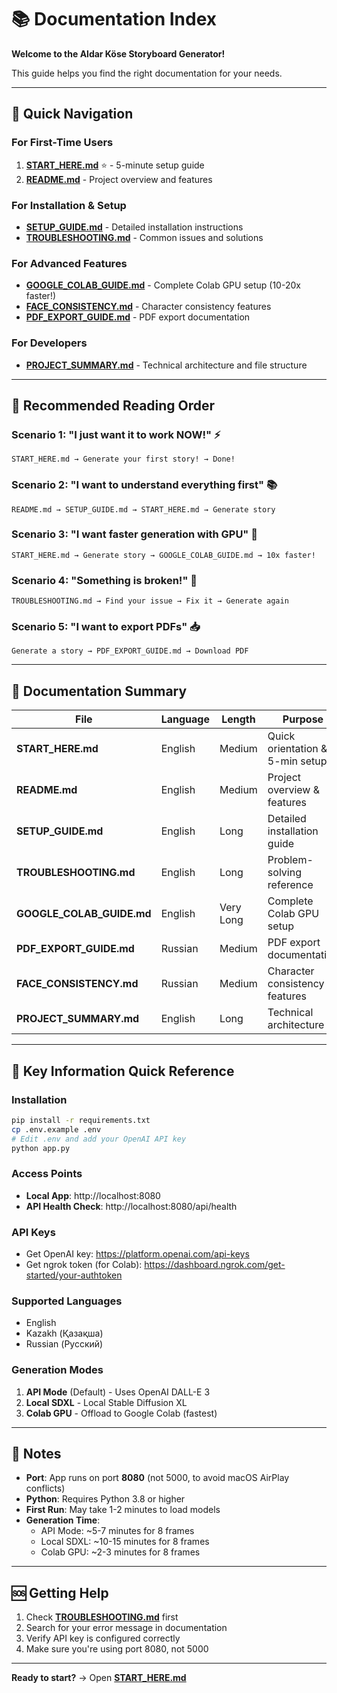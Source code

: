 # 📚 Documentation Index

**Welcome to the Aldar Köse Storyboard Generator!**

This guide helps you find the right documentation for your needs.

---

## 🚀 Quick Navigation

### For First-Time Users
1. **[START_HERE.md](START_HERE.md)** ⭐ - 5-minute setup guide
2. **[README.md](README.md)** - Project overview and features

### For Installation & Setup
- **[SETUP_GUIDE.md](SETUP_GUIDE.md)** - Detailed installation instructions
- **[TROUBLESHOOTING.md](TROUBLESHOOTING.md)** - Common issues and solutions

### For Advanced Features
- **[GOOGLE_COLAB_GUIDE.md](GOOGLE_COLAB_GUIDE.md)** - Complete Colab GPU setup (10-20x faster!)
- **[FACE_CONSISTENCY.md](FACE_CONSISTENCY.md)** - Character consistency features
- **[PDF_EXPORT_GUIDE.md](PDF_EXPORT_GUIDE.md)** - PDF export documentation

### For Developers
- **[PROJECT_SUMMARY.md](PROJECT_SUMMARY.md)** - Technical architecture and file structure

---

## 📖 Recommended Reading Order

### Scenario 1: "I just want it to work NOW!" ⚡
```
START_HERE.md → Generate your first story! → Done!
```

### Scenario 2: "I want to understand everything first" 📚
```
README.md → SETUP_GUIDE.md → START_HERE.md → Generate story
```

### Scenario 3: "I want faster generation with GPU" 🚀
```
START_HERE.md → Generate story → GOOGLE_COLAB_GUIDE.md → 10x faster!
```

### Scenario 4: "Something is broken!" 🔧
```
TROUBLESHOOTING.md → Find your issue → Fix it → Generate again
```

### Scenario 5: "I want to export PDFs" 📥
```
Generate a story → PDF_EXPORT_GUIDE.md → Download PDF
```

---

## 🎯 Documentation Summary

| File | Language | Length | Purpose |
|------|----------|--------|---------|
| **START_HERE.md** | English | Medium | Quick orientation & 5-min setup |
| **README.md** | English | Medium | Project overview & features |
| **SETUP_GUIDE.md** | English | Long | Detailed installation guide |
| **TROUBLESHOOTING.md** | English | Long | Problem-solving reference |
| **GOOGLE_COLAB_GUIDE.md** | English | Very Long | Complete Colab GPU setup |
| **PDF_EXPORT_GUIDE.md** | Russian | Medium | PDF export documentation |
| **FACE_CONSISTENCY.md** | Russian | Medium | Character consistency features |
| **PROJECT_SUMMARY.md** | English | Long | Technical architecture |

---

## 🔑 Key Information Quick Reference

### Installation
```bash
pip install -r requirements.txt
cp .env.example .env
# Edit .env and add your OpenAI API key
python app.py
```

### Access Points
- **Local App**: http://localhost:8080
- **API Health Check**: http://localhost:8080/api/health

### API Keys
- Get OpenAI key: https://platform.openai.com/api-keys
- Get ngrok token (for Colab): https://dashboard.ngrok.com/get-started/your-authtoken

### Supported Languages
- English
- Kazakh (Қазақша)
- Russian (Русский)

### Generation Modes
1. **API Mode** (Default) - Uses OpenAI DALL-E 3
2. **Local SDXL** - Local Stable Diffusion XL
3. **Colab GPU** - Offload to Google Colab (fastest)

---

## 📝 Notes

- **Port**: App runs on port **8080** (not 5000, to avoid macOS AirPlay conflicts)
- **Python**: Requires Python 3.8 or higher
- **First Run**: May take 1-2 minutes to load models
- **Generation Time**: 
  - API Mode: ~5-7 minutes for 8 frames
  - Local SDXL: ~10-15 minutes for 8 frames  
  - Colab GPU: ~2-3 minutes for 8 frames

---

## 🆘 Getting Help

1. Check **[TROUBLESHOOTING.md](TROUBLESHOOTING.md)** first
2. Search for your error message in documentation
3. Verify API key is configured correctly
4. Make sure you're using port 8080, not 5000

---

**Ready to start?** → Open **[START_HERE.md](START_HERE.md)**
